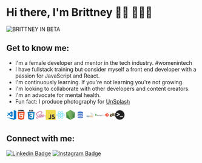 # Hi there, I'm Brittney 👋🏽 👩🏽‍💻

![BRITTNEY IN BETA](https://user-images.githubusercontent.com/70024755/102660447-49610080-4138-11eb-866a-447ed873b528.png)

## Get to know me: 
-  I'm a female developer and mentor in the tech industry. #womenintech
-  I have fullstack training but consider myself a front end developer with a passion for JavaScript and React. 
-  I'm continuously learning. If you're not learning you're not growing. 
-  I'm looking to collaborate with other developers and content creators. 
-  I'm an advocate for mental health. 
-  Fun fact: I produce photography for [UnSplash](https://unsplash.com/@brittneyinbeta)

<img align="left" alt="Visual Studio Code" width="26px" src="https://raw.githubusercontent.com/github/explore/80688e429a7d4ef2fca1e82350fe8e3517d3494d/topics/visual-studio-code/visual-studio-code.png" />
<img align="left" alt="HTML5" width="26px" src="https://raw.githubusercontent.com/github/explore/80688e429a7d4ef2fca1e82350fe8e3517d3494d/topics/html/html.png" />
<img align="left" alt="CSS3" width="26px" src="https://raw.githubusercontent.com/github/explore/80688e429a7d4ef2fca1e82350fe8e3517d3494d/topics/css/css.png" />
<img align="left" alt="Sass" width="26px" src="https://raw.githubusercontent.com/github/explore/80688e429a7d4ef2fca1e82350fe8e3517d3494d/topics/sass/sass.png" />
<img align="left" alt="JavaScript" width="26px" src="https://raw.githubusercontent.com/github/explore/80688e429a7d4ef2fca1e82350fe8e3517d3494d/topics/javascript/javascript.png" />
<img align="left" alt="React" width="26px" src="https://raw.githubusercontent.com/github/explore/80688e429a7d4ef2fca1e82350fe8e3517d3494d/topics/react/react.png" />
<img align="left" alt="Node.js" width="26px" src="https://raw.githubusercontent.com/github/explore/80688e429a7d4ef2fca1e82350fe8e3517d3494d/topics/nodejs/nodejs.png" />
<img align="left" alt="SQL" width="26px" src="https://raw.githubusercontent.com/github/explore/80688e429a7d4ef2fca1e82350fe8e3517d3494d/topics/sql/sql.png" />
<img align="left" alt="MySQL" width="26px" src="https://raw.githubusercontent.com/github/explore/80688e429a7d4ef2fca1e82350fe8e3517d3494d/topics/mysql/mysql.png" />
<img align="left" alt="MongoDB" width="26px" src="https://raw.githubusercontent.com/github/explore/80688e429a7d4ef2fca1e82350fe8e3517d3494d/topics/mongodb/mongodb.png" />
<img align="left" alt="Git" width="26px" src="https://raw.githubusercontent.com/github/explore/80688e429a7d4ef2fca1e82350fe8e3517d3494d/topics/git/git.png" />
<img align="left" alt="HTML5" width="26px" src="https://raw.githubusercontent.com/github/explore/80688e429a7d4ef2fca1e82350fe8e3517d3494d/topics/terminal/terminal.png" />
<br/>
<br/>

## Connect with me: 

[![Linkedin Badge](https://img.shields.io/badge/-Brittney-blue?style=flat-square&logo=Linkedin&logoColor=white&link=https://www.linkedin.com/in/brittney-stuart/)](https://www.linkedin.com/in/brittney-stuart/)
[![Instagram Badge](https://img.shields.io/badge/-Insta-hotpink?style=flat-square&logo=Instagram&logoColor=white&link=https://www.instagram.com/brittney.in.beta/)](https://www.instagram.com/brittney.in.beta/)

